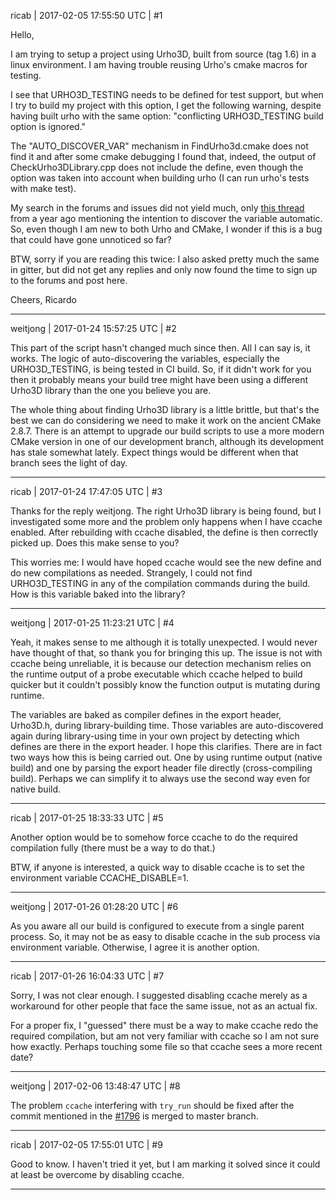 ricab | 2017-02-05 17:55:50 UTC | #1

Hello,

I am trying to setup a project using Urho3D, built from source (tag 1.6) in a linux environment. I am having trouble reusing Urho's cmake macros for testing. 

I see that URHO3D_TESTING needs to be defined for test support, but when I try to build my project with this option, I get the following warning, despite having built urho with the same option: "conflicting URHO3D_TESTING build option is ignored."

The "AUTO_DISCOVER_VAR" mechanism in FindUrho3d.cmake does not find it and after some cmake debugging I found that, indeed, the output of CheckUrho3DLibrary.cpp does not include the define, even though the option was taken into account when building urho (I can run urho's tests with make test).

My search in the forums and issues did not yield much, only [this thread](http://discourse.urho3d.io/t/cmake-variable-urho3d-testing/1689) from a year ago mentioning the intention to discover the variable automatic. So, even though I am new to both Urho and CMake, I wonder if this is a bug that could have gone unnoticed so far?

BTW, sorry if you are reading this twice: I also asked pretty much the same in gitter, but did not get any replies and only now found the time to sign up to the forums and post here.

Cheers,
Ricardo

-------------------------

weitjong | 2017-01-24 15:57:25 UTC | #2

This part of the script hasn't changed much since then. All I can say is, it works. The logic of auto-discovering the variables, especially the URHO3D_TESTING, is being tested in CI build. So, if it didn't work for you then it probably means your build tree might have been using a different Urho3D library than the one you believe you are.

The whole thing about finding Urho3D library is a little brittle, but that's the best we can do considering we need to make it work on the ancient CMake 2.8.7. There is an attempt to upgrade our build scripts to use a more modern CMake version in one of our development branch, although its development has stale somewhat lately. Expect things would be different when that branch sees the light of day.

-------------------------

ricab | 2017-01-24 17:47:05 UTC | #3

Thanks for the reply weitjong. The right Urho3D library is being found, but I investigated some more and the problem only happens when I have ccache enabled. After rebuilding with ccache disabled, the define is then correctly picked up. Does this make sense to you?

This worries me: I would have hoped ccache would see the new define and do new compilations as needed. Strangely, I could not find URHO3D_TESTING in any of the compilation commands during the build. How is this variable baked into the library?

-------------------------

weitjong | 2017-01-25 11:23:21 UTC | #4

Yeah, it makes sense to me although it is totally unexpected. I would never have thought of that, so thank you for bringing this up. The issue is not with ccache being unreliable, it is because our detection mechanism relies on the runtime output of a probe executable which ccache helped to build quicker but it couldn't possibly know the function output is mutating during runtime. 

The variables are baked as compiler defines in the export header, Urho3D.h, during library-building time. Those variables are auto-discovered again during library-using time in your own project by detecting which defines are there in the export header. I hope this clarifies. There are in fact two ways how this is being carried out. One by using runtime output (native build) and one by parsing the export header file directly (cross-compiling build). Perhaps we can simplify it to always use the second way even for native build.

-------------------------

ricab | 2017-01-25 18:33:33 UTC | #5

Another option would be to somehow force ccache to do the required compilation fully (there must be a way to do that.)

BTW, if anyone is interested, a quick way to disable ccache is to set the environment variable CCACHE_DISABLE=1.

-------------------------

weitjong | 2017-01-26 01:28:20 UTC | #6

As you aware all our build is configured to execute from a single parent process. So, it may not be as easy to disable ccache in the sub process via environment variable. Otherwise, I agree it is another option.

-------------------------

ricab | 2017-01-26 16:04:33 UTC | #7

Sorry, I was not clear enough. I suggested disabling ccache merely as a workaround for other people that face the same issue, not as an actual fix.

For a proper fix, I "guessed" there must be a way to make ccache redo the required compilation, but am not very familiar with ccache so I am not sure how exactly. Perhaps touching some file so that ccache sees a more recent date?

-------------------------

weitjong | 2017-02-06 13:48:47 UTC | #8

The problem ```ccache``` interfering with ```try_run``` should be fixed after the commit mentioned in the [#1796](https://github.com/urho3d/Urho3D/issues/1796) is merged to master branch.

-------------------------

ricab | 2017-02-05 17:55:01 UTC | #9

Good to know. I haven't tried it yet, but I am marking it solved since it could at least be overcome by disabling ccache.

-------------------------

